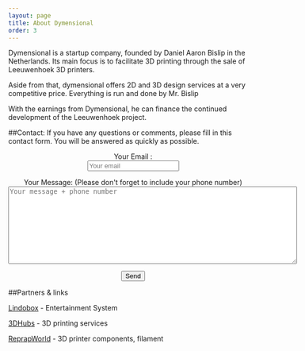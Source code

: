 ```yaml
---
layout: page
title: About Dymensional
order: 3
---
```


Dymensional is a startup company, founded by Daniel Aaron Bislip in the Netherlands. Its main focus is to facilitate 3D printing through the sale of Leeuwenhoek 3D printers.

Aside from that, dymensional offers 2D and 3D design services at a very competitive price. Everything is run and done by Mr. Bislip
 
With the earnings from Dymensional, he can finance the continued development of the Leeuwenhoek project.

##Contact:
If you have any questions or comments, please fill in this contact form. You will be answered as quickly as possible.
<div align="center">
<form method="POST" action="//formspree.io/info@dymensional.nl">
				<p>Your Email :<br>
              <input type="email" name="_replyto" placeholder="Your email"></p>
              <p>Your Message: (Please don't forget to include your phone number)<br>
              <textarea rows="10" cols="70" name="message" placeholder="Your message + phone number"></textarea></p>
              <input type="text" name="_gotcha" style="display:none">
              <button type="submit">Send</button>
</form>
</div>

##Partners & links

[Lindobox](http://www.lindobox.com) - Entertainment System

[3DHubs](https://www.3dhubs.com/den-haag/hubs/dymensional) - 3D printing services

[ReprapWorld](http://reprapworld.com) - 3D printer components, filament
